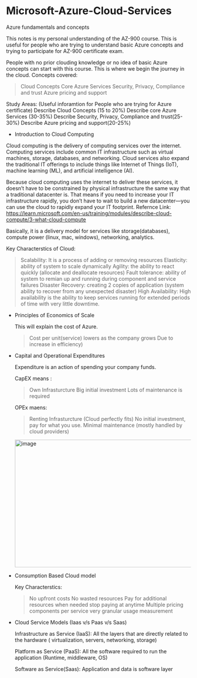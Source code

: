 # Microsoft-Azure-Cloud-Services
Azure fundamentals and concepts

This notes is my personal understanding of the AZ-900 course.
This is useful for people who are trying to understand basic Azure concepts and trying to participate for AZ-900 certificate exam.

People with no prior clouding knowledge or no idea of basic Azure concepts can start with this course. This is where we begin the journey in the cloud.
Concepts covered:
> Cloud Concepts
> Core Azure Services
> Security, Privacy, Compliance and trust
> Azure pricing and support

Study Areas: (Useful inforamtion for People who are trying for Azure certificate)
Describe Cloud Concepts (15 to 20%)
Describe core Azure Services (30-35%)
Describe Security, Privacy, Compliance and trust(25-30%)
Describe Azure pricing and support(20-25%)


* Introduction to Cloud Computing

Cloud computing is the delivery of computing services over the internet. Computing services include common IT infrastructure such as virtual machines, storage, databases, and networking. Cloud services also expand the traditional IT offerings to include things like Internet of Things (IoT), machine learning (ML), and artificial intelligence (AI).

Because cloud computing uses the internet to deliver these services, it doesn’t have to be constrained by physical infrastructure the same way that a traditional datacenter is. That means if you need to increase your IT infrastructure rapidly, you don’t have to wait to build a new datacenter—you can use the cloud to rapidly expand your IT footprint.
Refernce Link: https://learn.microsoft.com/en-us/training/modules/describe-cloud-compute/3-what-cloud-compute

Basically, it is a delivery model for services like storage(databases), compute power (linux, mac, windows), networking, analytics.

Key Characterstics of Cloud:
> Scalability: It is a process of adding or removing resources
> Elasticity: ability of system to scale dynamically
> Agility: the ability to react quickly (allocate and deallocate resources)
> Fault tolerance: ability of system to remian up and running during component and service failures
> Disaster Recovery: creating 2 copies of application (system ability to recover from any unexpected disaster)
> High Availability: High availability is the ability to keep services running for extended periods of time with very little downtime.


* Principles of Economics of Scale

  This will explain the cost of Azure.
  > Cost per unit(service) lowers as the company grows Due to increase in efficiency)


* Capital and Operational Expenditures

  Expenditure is an action of spending your company funds.

  CapEX means :
  > Own Infrasturcture
  > Big initial investment
  > Lots of maintenance is required

  OPEx maens:
  > Renting Infrasturcture (Cloud perfectly fits)
  > No initial investment, pay for what you use.
  > Minimal maintenance (mostly handled by cloud providers)
  <img width="955" height="347" alt="image" src="https://github.com/user-attachments/assets/71210280-5661-443a-9ff8-1291e963fc5d" />

* Consumption Based Cloud model
 
  Key Characterstics:
  > No upfront costs 
  > No wasted resources
  > Pay for additional resources when needed
  > stop paying at anytime
  > Multiple pricing components per service
  > very granular usage measurement

* Cloud Service Models (Iaas v/s Paas v/s Saas)

  Infrastructure as Service (IaaS):
  All the layers that are directly related to the hardware ( virtualization, servers, networking, storage)

  Platform as Service (PaaS):
  All the software required to run the application (Runtime, middleware, OS)

  Software as Service(Saas):
  Application and data is software layer

  





